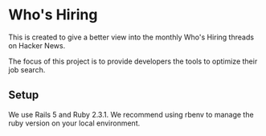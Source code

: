 # Who's Hiring

This is created to give a better view into the monthly Who's Hiring threads on Hacker News.

The focus of this project is to provide developers the tools to optimize their job search. 

## Setup

We use Rails 5 and Ruby 2.3.1. We recommend using rbenv to manage the ruby version on your local environment.
